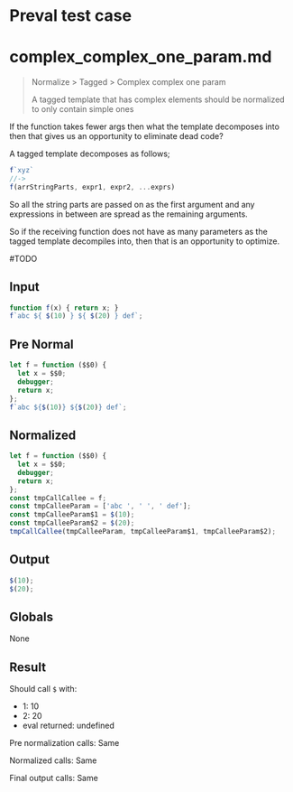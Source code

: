 # Preval test case

# complex_complex_one_param.md

> Normalize > Tagged > Complex complex one param
>
> A tagged template that has complex elements should be normalized to only contain simple ones

If the function takes fewer args then what the template decomposes into then that gives us an opportunity to eliminate dead code?

A tagged template decomposes as follows;

```js
f`xyz`
//->
f(arrStringParts, expr1, expr2, ...exprs)
``` 

So all the string parts are passed on as the first argument and any expressions in between are spread as the remaining arguments.

So if the receiving function does not have as many parameters as the tagged template decompiles into, then that is an opportunity to optimize.

#TODO

## Input

`````js filename=intro
function f(x) { return x; }
f`abc ${ $(10) } ${ $(20) } def`;
`````

## Pre Normal

`````js filename=intro
let f = function ($$0) {
  let x = $$0;
  debugger;
  return x;
};
f`abc ${$(10)} ${$(20)} def`;
`````

## Normalized

`````js filename=intro
let f = function ($$0) {
  let x = $$0;
  debugger;
  return x;
};
const tmpCallCallee = f;
const tmpCalleeParam = ['abc ', ' ', ' def'];
const tmpCalleeParam$1 = $(10);
const tmpCalleeParam$2 = $(20);
tmpCallCallee(tmpCalleeParam, tmpCalleeParam$1, tmpCalleeParam$2);
`````

## Output

`````js filename=intro
$(10);
$(20);
`````

## Globals

None

## Result

Should call `$` with:
 - 1: 10
 - 2: 20
 - eval returned: undefined

Pre normalization calls: Same

Normalized calls: Same

Final output calls: Same
